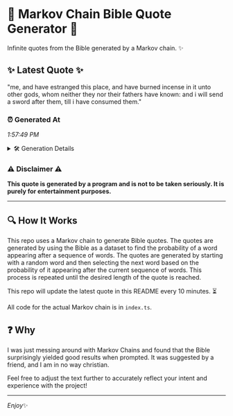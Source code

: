 # 📖 Markov Chain Bible Quote Generator 📖

Infinite quotes from the Bible generated by a Markov chain. ✨

## ✨ Latest Quote ✨
"me, and have estranged this place, and have burned incense in it unto other gods, whom neither they nor their fathers have known: and i will send a sword after them, till i have consumed them."

### ⏰ Generated At
*1:57:49 PM*

<details>
    <summary>🛠️ Generation Details</summary>
    <p>
        <strong>🌱 Seed:</strong> me,<br>
        <strong>🔄 Iterations:</strong> 35<br>
        <strong>📜 Context History:</strong><br>[ me, ]: and<br>[ me,, and ]: have<br>[ me,, and, have ]: estranged<br>[ me,, and, have, estranged ]: this<br>[ me,, and, have, estranged, this ]: place,<br>[ me,, and, have, estranged, this, place, ]: and<br>[ and, have, estranged, this, place,, and ]: have<br>[ have, estranged, this, place,, and, have ]: burned<br>[ estranged, this, place,, and, have, burned ]: incense<br>[ this, place,, and, have, burned, incense ]: in<br>[ place,, and, have, burned, incense, in ]: it<br>[ and, have, burned, incense, in, it ]: unto<br>[ have, burned, incense, in, it, unto ]: other<br>[ burned, incense, in, it, unto, other ]: gods,<br>[ incense, in, it, unto, other, gods, ]: whom<br>[ in, it, unto, other, gods,, whom ]: neither<br>[ it, unto, other, gods,, whom, neither ]: they<br>[ unto, other, gods,, whom, neither, they ]: nor<br>[ other, gods,, whom, neither, they, nor ]: their<br>[ gods,, whom, neither, they, nor, their ]: fathers<br>[ whom, neither, they, nor, their, fathers ]: have<br>[ neither, they, nor, their, fathers, have ]: known:<br>[ they, nor, their, fathers, have, known: ]: and<br>[ nor, their, fathers, have, known:, and ]: i<br>[ their, fathers, have, known:, and, i ]: will<br>[ fathers, have, known:, and, i, will ]: send<br>[ have, known:, and, i, will, send ]: a<br>[ known:, and, i, will, send, a ]: sword<br>[ and, i, will, send, a, sword ]: after<br>[ i, will, send, a, sword, after ]: them,<br>[ will, send, a, sword, after, them, ]: till<br>[ send, a, sword, after, them,, till ]: i<br>[ a, sword, after, them,, till, i ]: have<br>[ sword, after, them,, till, i, have ]: consumed<br>[ after, them,, till, i, have, consumed ]: them.<br>
    </p>
</details>

### ⚠️ Disclaimer ⚠️
**This quote is generated by a program and is not to be taken seriously. It is purely for entertainment purposes.**

---

## 🔍 How It Works

This repo uses a Markov chain to generate Bible quotes. The quotes are generated by using the Bible as a dataset to find the probability of a word appearing after a sequence of words. The quotes are generated by starting with a random word and then selecting the next word based on the probability of it appearing after the current sequence of words. This process is repeated until the desired length of the quote is reached.

This repo will update the latest quote in this README every 10 minutes. ⏳

All code for the actual Markov chain is in `index.ts`.

## ❓ Why

I was just messing around with Markov Chains and found that the Bible surprisingly yielded good results when prompted. 
It was suggested by a friend, and I am in no way christian.

Feel free to adjust the text further to accurately reflect your intent and experience with the project!

---

*Enjoy*✨

